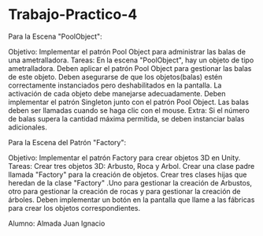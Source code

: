 # Trabajo-Practico-4

Para la Escena "PoolObject":


Objetivo: Implementar el patrón Pool Object para administrar las balas de una ametralladora.
Tareas:
En la escena "PoolObject", hay un objeto de tipo ametralladora. Deben aplicar el patrón Pool Object para gestionar las balas de este objeto.
Deben asegurarse de que los objetos(balas) estén correctamente instanciados pero deshabilitados en la pantalla.
La activación de cada objeto debe manejarse adecuadamente.
Deben implementar el patrón Singleton junto con el patrón Pool Object.
Las balas deben ser llamadas cuando se haga clic con el mouse.
Extra: Si el número de balas supera la cantidad máxima permitida, se deben instanciar balas adicionales.

Para la Escena del Patrón "Factory":



Objetivo: Implementar el patrón Factory para crear objetos 3D en Unity.
Tareas:
Crear tres objetos 3D: Arbusto, Roca y Arbol.
Crear una clase padre llamada "Factory" para la creación de objetos.
Crear tres clases hijas que heredan de la clase "Factory" .Uno para gestionar la creación de Arbustos, otro para gestionar la creación de rocas y para gestionar la creación de árboles.
Deben implementar un botón en la pantalla que llame a las fábricas para crear los objetos correspondientes.

Alumno: Almada Juan Ignacio
